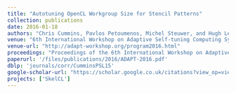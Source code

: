 ```yaml
---
title: "Autotuning OpenCL Workgroup Size for Stencil Patterns"
collection: publications
date: 2016-01-18
authors: "Chris Cummins, Pavlos Petoumenos, Michel Steuwer, and Hugh Leather"
venue: "6th International Workshop on Adaptive Self-tuning Computing Systems (ADAPT) @ HiPEAC 2016"
venue-url: "http://adapt-workshop.org/program2016.html"
proceedings: "Proceedings of the 6th International Workshop on Adaptive Self-tuning Computing Systems (ADAPT) @ HiPEAC 2016, Czech Republic, Jan 18th 2016."
paperurl: '/files/publications/2016/ADAPT-2016.pdf'
dblp: 'journals/corr/CumminsPSL15'
google-scholar-url: "https://scholar.google.co.uk/citations?view_op=view_citation&hl=en&user=XdXJRZEAAAAJ&citation_for_view=XdXJRZEAAAAJ:hqOjcs7Dif8C"
projects: ['SkelCL']
---
```


